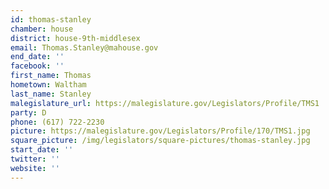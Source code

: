 ```yaml
---
id: thomas-stanley
chamber: house
district: house-9th-middlesex
email: Thomas.Stanley@mahouse.gov
end_date: ''
facebook: ''
first_name: Thomas
hometown: Waltham
last_name: Stanley
malegislature_url: https://malegislature.gov/Legislators/Profile/TMS1
party: D
phone: (617) 722-2230
picture: https://malegislature.gov/Legislators/Profile/170/TMS1.jpg
square_picture: /img/legislators/square-pictures/thomas-stanley.jpg
start_date: ''
twitter: ''
website: ''
---
```

